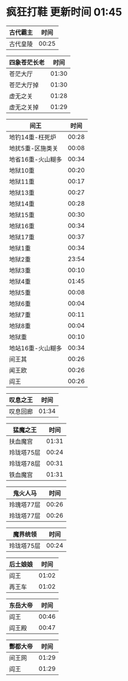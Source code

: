 # 疯狂打鞋 更新时间 01:45

| 古代霸主   | 时间    |
|--------|-------|
| 古代皇陵 | 00:25 |

| 四象苍茫长老   | 时间    |
|--------|-------|
| 苍茫大厅 | 01:30 |
| 苍茫大厅掉 | 01:30 |
| 虚无之关 | 01:28 |
| 虚无之关掉 | 01:29 |

| 间王   | 时间    |
|--------|-------|
| 地钓14重-枉死炉 | 00:28 |
| 地扰5重-区施类关 | 00:08 |
| 地省16重-火山糊多 | 00:34 |
| 地狱10重 | 00:20 |
| 地狱11重 | 00:17 |
| 地狱13重 | 00:27 |
| 地狱14重 | 00:28 |
| 地狱15重 | 00:30 |
| 地狱16重 | 00:34 |
| 地狱17重 | 00:37 |
| 地狱1重 | 00:34 |
| 地狱2重 | 23:54 |
| 地狱3重 | 00:10 |
| 地狱4重 | 01:45 |
| 地狱5重 | 00:08 |
| 地狱6重 | 00:04 |
| 地狱7重 | 00:11 |
| 地狱8重 | 00:04 |
| 地狱重 | 00:10 |
| 地站16重-火山糊多 | 00:34 |
| 间王其 | 00:26 |
| 闻王欧 | 00:26 |
| 阎王 | 00:26 |

| 叹息之王   | 时间    |
|--------|-------|
| 叹息回廊 | 01:34 |

| 猛魔之王   | 时间    |
|--------|-------|
| 扶血魔宫 | 01:31 |
| 玲珑塔75层 | 00:24 |
| 玲珑塔78层 | 00:31 |
| 铁血魔宫 | 01:31 |

| 鬼火人马   | 时间    |
|--------|-------|
| 玲瑰塔77层 | 00:26 |
| 玲珑塔77层 | 00:26 |

| 魔界统领   | 时间    |
|--------|-------|
| 玲珑塔75层 | 00:24 |

| 后土娘娘   | 时间    |
|--------|-------|
| 阎王 | 01:02 |
| 再王车 | 01:02 |

| 东岳大帝   | 时间    |
|--------|-------|
| 阎王 | 00:46 |
| 阎王殿 | 00:47 |

| 酆都大帝   | 时间    |
|--------|-------|
| 间王网 | 01:29 |
| 阎王 | 01:29 |